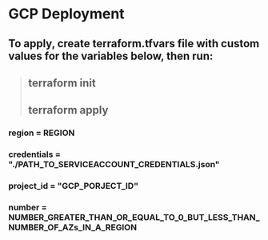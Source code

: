 # GCP Deployment 

## To apply, create terraform.tfvars file with custom values for the variables below, then run:<br>

> ## __terraform init__ <br>
> ## __terraform apply__

### region = REGION
### credentials = "./PATH_TO_SERVICEACCOUNT_CREDENTIALS.json"
### project_id = "GCP_PORJECT_ID"
### number = NUMBER_GREATER_THAN_OR_EQUAL_TO_0_BUT_LESS_THAN_NUMBER_OF_AZs_IN_A_REGION
